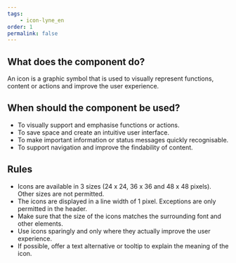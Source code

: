 ```yaml
---
tags: 
    - icon-lyne_en
order: 1
permalink: false
---
```



## What does the component do?
An icon is a graphic symbol that is used to visually represent functions, content or actions and improve the user experience.

## When should the component be used?
* To visually support and emphasise functions or actions.
* To save space and create an intuitive user interface.
* To make important information or status messages quickly recognisable.
* To support navigation and improve the findability of content.

## Rules
* Icons are available in 3 sizes (24 x 24, 36 x 36 and 48 x 48 pixels). Other sizes are not permitted.
* The icons are displayed in a line width of 1 pixel. Exceptions are only permitted in the header.
* Make sure that the size of the icons matches the surrounding font and other elements.
* Use icons sparingly and only where they actually improve the user experience.
* If possible, offer a text alternative or tooltip to explain the meaning of the icon.
